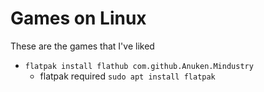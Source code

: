 # Games on Linux

These are the games that I've liked

- `flatpak install flathub com.github.Anuken.Mindustry`
  - flatpak required `sudo apt install flatpak`
